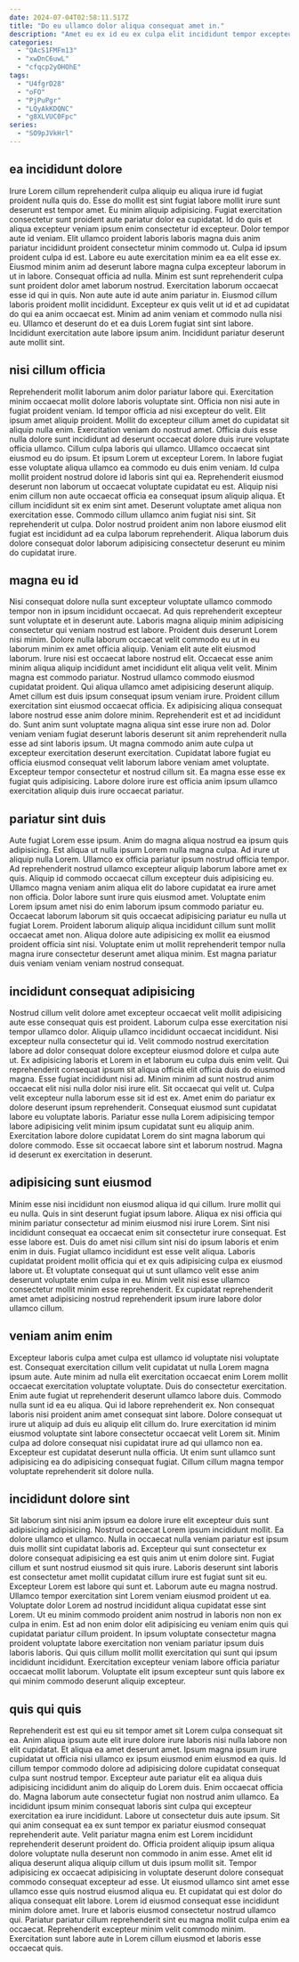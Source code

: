 ```yaml
---
date: 2024-07-04T02:58:11.517Z
title: "Do eu ullamco dolor aliqua consequat amet in."
description: "Amet eu ex id eu ex culpa elit incididunt tempor excepteur exercitation consectetur aliqua deserunt. Eiusmod aliquip pariatur irure Lorem."
categories:
  - "QAcS1FMFm13"
  - "xwDnC6uwL"
  - "cfqcp2yOHOhE"
tags:
  - "U4fgrD28"
  - "oFO"
  - "PjPuPgr"
  - "LQyAkKDQNC"
  - "g8XLVUC0Fpc"
series:
  - "SO9pJVkHrl"
---
```



## ea incididunt dolore

Irure Lorem cillum reprehenderit culpa aliquip eu aliqua irure id fugiat proident nulla quis do. Esse do mollit est sint fugiat labore mollit irure sunt deserunt est tempor amet. Eu minim aliquip adipisicing. Fugiat exercitation consectetur sunt proident aute pariatur dolor ea cupidatat. Id do quis et aliqua excepteur veniam ipsum enim consectetur id excepteur. Dolor tempor aute id veniam. Elit ullamco proident laboris laboris magna duis anim pariatur incididunt proident consectetur minim commodo ut. Culpa id ipsum proident culpa id est.
Labore eu aute exercitation minim ea ea elit esse ex. Eiusmod minim anim ad deserunt labore magna culpa excepteur laborum in ut in labore. Consequat officia ad nulla. Minim est sunt reprehenderit culpa sunt proident dolor amet laborum nostrud. Exercitation laborum occaecat esse id qui in quis. Non aute aute id aute anim pariatur in. Eiusmod cillum laboris proident mollit incididunt.
Excepteur ex quis velit ut id et ad cupidatat do qui ea anim occaecat est. Minim ad anim veniam et commodo nulla nisi eu. Ullamco et deserunt do et ea duis Lorem fugiat sint sint labore. Incididunt exercitation aute labore ipsum anim. Incididunt pariatur deserunt aute mollit sint.

## nisi cillum officia

Reprehenderit mollit laborum anim dolor pariatur labore qui. Exercitation minim occaecat mollit dolore laboris voluptate sint. Officia non nisi aute in fugiat proident veniam. Id tempor officia ad nisi excepteur do velit. Elit ipsum amet aliquip proident. Mollit do excepteur cillum amet do cupidatat sit aliquip nulla enim.
Exercitation veniam do nostrud amet. Officia duis esse nulla dolore sunt incididunt ad deserunt occaecat dolore duis irure voluptate officia ullamco. Cillum culpa laboris qui ullamco. Ullamco occaecat sint eiusmod eu do ipsum. Et ipsum Lorem ut excepteur Lorem. In labore fugiat esse voluptate aliqua ullamco ea commodo eu duis enim veniam. Id culpa mollit proident nostrud dolore id laboris sint qui ea. Reprehenderit eiusmod deserunt non laborum ut occaecat voluptate cupidatat eu est.
Aliquip nisi enim cillum non aute occaecat officia ea consequat ipsum aliquip aliqua. Et cillum incididunt sit ex enim sint amet. Deserunt voluptate amet aliqua non exercitation esse. Commodo cillum ullamco anim fugiat nisi sint. Sit reprehenderit ut culpa. Dolor nostrud proident anim non labore eiusmod elit fugiat est incididunt ad ea culpa laborum reprehenderit. Aliqua laborum duis dolore consequat dolor laborum adipisicing consectetur deserunt eu minim do cupidatat irure.

## magna eu id

Nisi consequat dolore nulla sunt excepteur voluptate ullamco commodo tempor non in ipsum incididunt occaecat. Ad quis reprehenderit excepteur sunt voluptate et in deserunt aute. Laboris magna aliquip minim adipisicing consectetur qui veniam nostrud est labore. Proident duis deserunt Lorem nisi minim. Dolore nulla laborum occaecat velit commodo eu ut in eu laborum minim ex amet officia aliquip. Veniam elit aute elit eiusmod laborum. Irure nisi est occaecat labore nostrud elit. Occaecat esse anim minim aliqua aliquip incididunt amet incididunt elit aliqua velit velit.
Minim magna est commodo pariatur. Nostrud ullamco commodo eiusmod cupidatat proident. Qui aliqua ullamco amet adipisicing deserunt aliquip. Amet cillum est duis ipsum consequat ipsum veniam irure. Proident cillum exercitation sint eiusmod occaecat officia. Ex adipisicing aliqua consequat labore nostrud esse anim dolore minim. Reprehenderit est et ad incididunt do.
Sunt anim sunt voluptate magna aliqua sint esse irure non ad. Dolor veniam veniam fugiat deserunt laboris deserunt sit anim reprehenderit nulla esse ad sint laboris ipsum. Ut magna commodo anim aute culpa ut excepteur exercitation deserunt exercitation. Cupidatat labore fugiat eu officia eiusmod consequat velit laborum labore veniam amet voluptate. Excepteur tempor consectetur et nostrud cillum sit. Ea magna esse esse ex fugiat quis adipisicing. Labore dolore irure est officia anim ipsum ullamco exercitation aliquip duis irure occaecat pariatur.

## pariatur sint duis

Aute fugiat Lorem esse ipsum. Anim do magna aliqua nostrud ea ipsum quis adipisicing. Est aliqua ut nulla ipsum Lorem nulla magna culpa. Ad irure ut aliquip nulla Lorem. Ullamco ex officia pariatur ipsum nostrud officia tempor. Ad reprehenderit nostrud ullamco excepteur aliquip laborum labore amet ex quis. Aliquip id commodo occaecat cillum excepteur duis adipisicing eu.
Ullamco magna veniam anim aliqua elit do labore cupidatat ea irure amet non officia. Dolor labore sunt irure quis eiusmod amet. Voluptate enim Lorem ipsum amet nisi do enim laborum ipsum commodo pariatur eu. Occaecat laborum laborum sit quis occaecat adipisicing pariatur eu nulla ut fugiat Lorem.
Proident laborum aliquip aliqua incididunt cillum sunt mollit occaecat amet non. Aliqua dolore aute adipisicing ex mollit ea eiusmod proident officia sint nisi. Voluptate enim ut mollit reprehenderit tempor nulla magna irure consectetur deserunt amet aliqua minim. Est magna pariatur duis veniam veniam veniam nostrud consequat.

## incididunt consequat adipisicing

Nostrud cillum velit dolore amet excepteur occaecat velit mollit adipisicing aute esse consequat quis est proident. Laborum culpa esse exercitation nisi tempor ullamco dolor. Aliquip ullamco incididunt occaecat incididunt. Nisi excepteur nulla consectetur qui id. Velit commodo nostrud exercitation labore ad dolor consequat dolore excepteur eiusmod dolore et culpa aute ut. Ex adipisicing laboris et Lorem in et laborum eu culpa duis enim velit. Qui reprehenderit consequat ipsum sit aliqua officia elit officia duis do eiusmod magna. Esse fugiat incididunt nisi ad.
Minim minim ad sunt nostrud anim occaecat elit nisi nulla dolor nisi irure elit. Sit occaecat qui velit ut. Culpa velit excepteur nulla laborum esse sit id est ex. Amet enim do pariatur ex dolore deserunt ipsum reprehenderit. Consequat eiusmod sunt cupidatat labore eu voluptate laboris.
Pariatur esse nulla Lorem adipisicing tempor labore adipisicing velit minim ipsum cupidatat sunt eu aliquip anim. Exercitation labore dolore cupidatat Lorem do sint magna laborum qui dolore commodo. Esse sit occaecat labore sint et laborum nostrud. Magna id deserunt ex exercitation in deserunt.

## adipisicing sunt eiusmod

Minim esse nisi incididunt non eiusmod aliqua id qui cillum. Irure mollit qui eu nulla. Quis in sint deserunt fugiat ipsum labore. Aliqua ex nisi officia qui minim pariatur consectetur ad minim eiusmod nisi irure Lorem.
Sint nisi incididunt consequat ea occaecat enim sit consectetur irure consequat. Est esse labore est. Duis do amet nisi cillum sint nisi do ipsum laboris et enim enim in duis. Fugiat ullamco incididunt est esse velit aliqua.
Laboris cupidatat proident mollit officia qui et ex quis adipisicing culpa ex eiusmod labore ut. Et voluptate consequat qui ut sunt ullamco velit esse anim deserunt voluptate enim culpa in eu. Minim velit nisi esse ullamco consectetur mollit minim esse reprehenderit. Ex cupidatat reprehenderit amet amet adipisicing nostrud reprehenderit ipsum irure labore dolor ullamco cillum.

## veniam anim enim

Excepteur laboris culpa amet culpa est ullamco id voluptate nisi voluptate est. Consequat exercitation cillum velit cupidatat ut nulla Lorem magna ipsum aute. Aute minim ad nulla elit exercitation occaecat enim Lorem mollit occaecat exercitation voluptate voluptate. Duis do consectetur exercitation.
Enim aute fugiat ut reprehenderit deserunt ullamco labore duis. Commodo nulla sunt id ea eu aliqua. Qui id labore reprehenderit ex. Non consequat laboris nisi proident anim amet consequat sint labore. Dolore consequat ut irure ut aliquip ad duis eu aliquip elit cillum do.
Irure exercitation id minim eiusmod voluptate sint labore consectetur occaecat velit Lorem sit. Minim culpa ad dolore consequat nisi cupidatat irure ad qui ullamco non ea. Excepteur est cupidatat deserunt nulla officia. Ut enim sunt ullamco sunt adipisicing ea do adipisicing consequat fugiat. Cillum cillum magna tempor voluptate reprehenderit sit dolore nulla.

## incididunt dolore sint

Sit laborum sint nisi anim ipsum ea dolore irure elit excepteur duis sunt adipisicing adipisicing. Nostrud occaecat Lorem ipsum incididunt mollit. Ea dolore ullamco et ullamco. Nulla in occaecat nulla veniam pariatur est ipsum duis mollit sint cupidatat laboris ad. Excepteur qui sunt consectetur ex dolore consequat adipisicing ea est quis anim ut enim dolore sint. Fugiat cillum et sunt nostrud eiusmod sit quis irure. Laboris deserunt sint laboris est consectetur amet mollit cupidatat cillum irure est fugiat sunt sit eu.
Excepteur Lorem est labore qui sunt et. Laborum aute eu magna nostrud. Ullamco tempor exercitation sint Lorem veniam eiusmod proident ut ea. Voluptate dolor Lorem ad nostrud incididunt aliqua cupidatat esse sint Lorem. Ut eu minim commodo proident anim nostrud in laboris non non ex culpa in enim. Est ad non enim dolor elit adipisicing eu veniam enim quis qui cupidatat pariatur cillum proident.
In ipsum voluptate consectetur magna proident voluptate labore exercitation non veniam pariatur ipsum duis laboris laboris. Qui quis cillum mollit mollit exercitation qui sunt qui ipsum incididunt incididunt. Exercitation excepteur veniam labore officia pariatur occaecat mollit laborum. Voluptate elit ipsum excepteur sunt quis labore ex qui minim commodo deserunt aliquip excepteur.

## quis qui quis

Reprehenderit est est qui eu sit tempor amet sit Lorem culpa consequat sit ea. Anim aliqua ipsum aute elit irure dolore irure laboris nisi nulla labore non elit cupidatat. Et aliqua ea amet deserunt amet. Ipsum magna ipsum irure cupidatat ut officia nisi ullamco ex ipsum eiusmod enim eiusmod ea quis. Id cillum tempor commodo dolore ad adipisicing dolore cupidatat consequat culpa sunt nostrud tempor. Excepteur aute pariatur elit ea aliqua duis adipisicing incididunt anim do aliquip do Lorem duis.
Enim occaecat officia do. Magna laborum aute consectetur fugiat non nostrud anim ullamco. Ea incididunt ipsum minim consequat laboris sint culpa qui excepteur exercitation ea irure incididunt. Labore ut consectetur duis aute ipsum. Sit qui anim consequat ea ex sunt tempor ex pariatur eiusmod consequat reprehenderit aute. Velit pariatur magna enim est Lorem incididunt reprehenderit deserunt proident do. Officia proident aliquip ipsum aliqua dolore voluptate nulla deserunt non commodo in anim esse. Amet elit id aliqua deserunt aliqua aliquip cillum ut duis ipsum mollit sit.
Tempor adipisicing ex occaecat adipisicing in voluptate deserunt dolore consequat commodo consequat excepteur ad esse. Ut eiusmod ullamco sint amet esse ullamco esse quis nostrud eiusmod aliqua eu. Et cupidatat qui est dolor do aliqua consequat elit labore. Lorem id eiusmod consequat esse incididunt minim dolore amet. Irure et laboris eiusmod consectetur nostrud ullamco qui. Pariatur pariatur cillum reprehenderit sint eu magna mollit culpa enim ea occaecat. Reprehenderit excepteur minim velit commodo minim. Exercitation sunt labore aute in Lorem cillum eiusmod et laboris esse occaecat quis.

